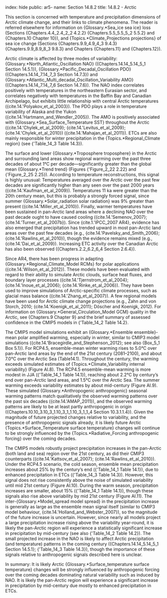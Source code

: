 index: hide
public: ar5-
name: Section 14.8.2
title: 14.8.2 - Arctic

This section is concerned with temperature and precipitation dimensions of Arctic climate change, and their links to climate phenomena. The reader is referred elsewhere for information on {Glossary.*Sea_ice sea ice} loss (Sections {Chapters.4.4_2.4_2_2 4.2.2} {Chapters.5.5_5.5_5_2 5.5.2} and {Chapters.10 Chapter 10}), and {Topics.*Climate_Projections projections} of sea ice change (Sections {Chapters.9.9_4.9_4_3 9.4.3} {Chapters.9.9_8.9_8_3 9.8.3} and Chapters {Chapters.11} and {Chapters.12}).

Arctic climate is affected by three modes of variability: {Glossary.*North_Atlantic_Oscillation NAO} ({Chapters.14.14_5.14_5_1 Section 14.5.1}), {Glossary.*Pacific_Decadal_Oscillation PDO} ({Chapters.14.14_7.14_7_3 Section 14.7.3}) and {Glossary.*Atlantic_Multi_decadal_Oscillation_Variability AMO} ({Chapters.14.14_7.14_7_6 Section 14.7.6}). The NAO index correlates positively with temperatures in the northeastern Eurasian sector, and correlates negatively with temperatures in the Baffin Bay and Canadian Archipelago, but exhibits little relationship with central Arctic temperatures ({cite.14.'Polyakov_et_al_2003}). The PDO plays a role in temperature variability of Alaska and the Yukon ({cite.14.'Hartmann_and_Wendler_2005}). The AMO is positively associated with {Glossary.*Sea_Surface_Temperature SST} throughout the Arctic ({cite.14.'Chylek_et_al_2009}; {cite.14.'Levitus_et_al_2009}; {cite.14.'Chylek_et_al_2010}) ({cite.14.'Mahajan_et_al_2011}). ETCs are also mainly responsible for winter precipitation in the {Topics.*Regional_Climate region} (see {'Table_14_3 Table 14.3}).

The surface and lower {Glossary.*Troposphere troposphere} in the Arctic and surrounding land areas show regional warming over the past three decades of about 1°C per decade—significantly greater than the global mean {Glossary.*Trend trend} (Figures {'Figure_2_22 2.22} and {'Figure_2_25 2.25}). According to temperature reconstructions, this signal is highly unusual: Temperatures averaged over the Arctic over the past few decades are significantly higher than any seen over the past 2000 years ({cite.14.'Kaufman_et_al_2009}). Temperatures 11 ka were greater than the 20th century mean, but this is probably a strongly forced signal, since summer {Glossary.*Solar_radiation solar radiation} was 9% greater than present ({cite.14.'Miller_et_al_2010}). Finally, warmer temperatures have been sustained in pan-Arctic land areas where a declining NAO over the past decade ought to have caused cooling ({cite.14.'Semenov_2007}; {cite.14.'Turner_et_al_2007b}). Since {cite.1.'IPCC_2007 AR4}, evidence has also emerged that precipitation has trended upward in most pan-Arctic land areas over the past few decades (e.g., {cite.14.'Pavelsky_and_Smith_2006}; {cite.14.'Rawlins_et_al_2010}), though the evidence remains mixed (e.g., {cite.14.'Dai_et_al_2009}). Increasing ETC activity over the Canadian Arctic has also been observed ({Chapters.2.2_6.2_6_4 Section 2.6.4}).

Since AR4, there has been progress in adapting {Glossary.*Regional_Climate_Model RCMs} for polar applications ({cite.14.'Wilson_et_al_2012}). These models have been evaluated with regard to their ability to simulate Arctic clouds, surface heat fluxes, and boundary layer processes ({cite.14.'Tjernstrom_et_al_2004}; {cite.14.'Inoue_et_al_2006}; {cite.14.'Rinke_et_al_2006}). They have been used to improve simulations of Arctic-specific climate processes, such as glacial mass balance ({cite.14.'Zhang_et_al_2007}). A few regional models have been used for Arctic climate change projections (e.g., Zahn and von Storch, 2010; {cite.14.'Koenigk_et_al_2011}; Döscher and Koenigk, 2012). For information on {Glossary.*General_Circulation_Model GCM} quality in the Arctic, see {Chapters.9 Chapter 9} and the brief summary of assessed confidence in the CMIP5 models in {'Table_14_2 Table 14.2}.

The CMIP5 model simulations exhibit an {Glossary.*Ensemble ensemble}-mean polar amplified warming, especially in winter, similar to CMIP3 model simulations ({cite.14.'Bracegirdle_and_Stephenson_2012}; see also {Box_5_1 Box 5.1}). For RCP4.5, ensemble-mean winter warming rises to 5.0°C over pan-Arctic land areas by the end of the 21st century (2081–2100), and about 7.0°C over the Arctic Sea (Table14.1). Throughout the century, the warming exceeds simulated estimates of {Topics.*Climate_Variability internal variability} (Figure AI.8). The RCP4.5 ensemble-mean warming is more modest in JJA ({'Table_14_1 Table 14.1}), reaching about 2.2°C by century’s end over pan-Arctic land areas, and 1.5°C over the Arctic Sea. The summer warming exceeds variability estimates by about mid-century (Figure AI.9). These simulated {Glossary.*Anthropogenic anthropogenic} seasonal warming patterns match qualitatively the observed warming patterns over the past six decades ({cite.14.'AMAP_2011}), and the observed warming patterns are likely to be at least partly anthropogenic in origin ({Chapters.10.10_3.10_3_1.10_3_1_1.10_3_1_1_4 Section 10.3.1.1.4}). Given the magnitude of future projected changes relative to variability, and the presence of anthropogenic signals already, it is likely future Arctic {Topics.*Surface_Temperature surface temperature} changes will continue to be strongly influenced by the {Topics.*Radiative_Forcing anthropogenic forcing} over the coming decades.

The CMIP5 models robustly project precipitation increases in the pan-Arctic (both land and sea) region over the 21st century, as did their CMIP3 counterparts ({cite.14.'Kattsov_et_al_2007}; {cite.14.'Rawlins_et_al_2010}). Under the RCP4.5 scenario, the cold season, ensemble mean precipitation increases about 25% by the century’s end ({'Table_14_1 Table 14.1}), due to enhanced precipitation in ETCs ({'Table_14_3 Table 14.3}). However, this signal does not rise consistently above the noise of simulated variability until mid 21st century (Figure AI.10). During the warm season, precipitation increases are smaller, about 15% ({'Table_14_1 Table 14.1}), though these signals also rise above variability by mid 21st century (Figure AI.11). The inter-{Glossary.*Model_spread model spread} in the precipitation increase is generally as large as the ensemble mean signal itself (similar to CMIP3 model behaviour, {cite.14.'Holland_and_Webster_2007}), so the magnitude of the future increase is uncertain. However, since nearly all models project a large precipitation increase rising above the variability year-round, it is likely the pan-Arctic region will experience a statistically significant increase in precipitation by mid-century (see also {'Table_14_2 Table 14.2}). The small projected increase in the NAO is likely to affect Arctic precipitation (and temperature) patterns in the coming century ({Chapters.14.14_5.14_5_1 Section 14.5.1}; {'Table_14_3 Table 14.3}), though the importance of these signals relative to anthropogenic signals described here is unclear.

In summary: It is likely Arctic {Glossary.*Surface_temperature surface temperature} changes will be strongly influenced by anthropogenic forcing over the coming decades dominating natural variability such as induced by NAO. It is likely the pan-Arctic region will experience a significant increase in precipitation by mid-century due mostly to enhanced precipitation in ETCs.
